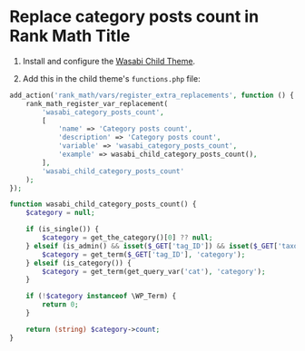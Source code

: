 # Replace category posts count in Rank Math Title

1. Install and configure the [Wasabi Child Theme](https://wasabitheme.com/documentation/#child-theme).

2. Add this in the child theme's `functions.php` file:

```php
add_action('rank_math/vars/register_extra_replacements', function () {
    rank_math_register_var_replacement(
        'wasabi_category_posts_count',
        [
            'name' => 'Category posts count',
            'description' => 'Category posts count',
            'variable' => 'wasabi_category_posts_count',
            'example' => wasabi_child_category_posts_count(),
        ],
        'wasabi_child_category_posts_count'
    );
});

function wasabi_child_category_posts_count() {
    $category = null;

    if (is_single()) {
        $category = get_the_category()[0] ?? null;
    } elseif (is_admin() && isset($_GET['tag_ID']) && isset($_GET['taxonomy']) && $_GET['taxonomy'] === 'category') {
        $category = get_term($_GET['tag_ID'], 'category');
    } elseif (is_category()) {
        $category = get_term(get_query_var('cat'), 'category');
    }

    if (!$category instanceof \WP_Term) {
        return 0;
    }

    return (string) $category->count;
}

```
